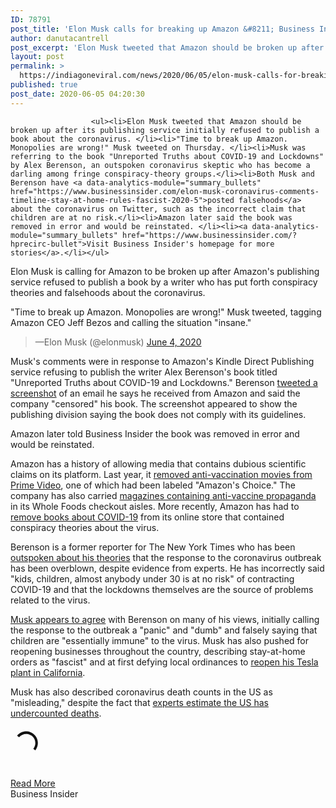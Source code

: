 ```yaml
---
ID: 78791
post_title: 'Elon Musk calls for breaking up Amazon &#8211; Business Insider'
author: danutacantrell
post_excerpt: 'Elon Musk tweeted that Amazon should be broken up after its publishing service initially refused to publish a book about the coronavirus. "Time to break up Amazon. Monopolies are wrong!" Musk tweeted on Thursday. Musk was referring to the book "Unreported Truths about COVID-19 and Lockdowns" by Alex Berenson, an outspoken coronavirus skeptic who has become a&hellip;'
layout: post
permalink: >
  https://indiagoneviral.com/news/2020/06/05/elon-musk-calls-for-breaking-up-amazon-business-insider/78791/danutacantrell/
published: true
post_date: 2020-06-05 04:20:30
---
```

<div data-piano-inline-content-wrapper="" id="piano-inline-content-wrapper">

                      <ul><li>Elon Musk tweeted that Amazon should be broken up after its publishing service initially refused to publish a book about the coronavirus. </li><li>"Time to break up Amazon. Monopolies are wrong!" Musk tweeted on Thursday. </li><li>Musk was referring to the book "Unreported Truths about COVID-19 and Lockdowns" by Alex Berenson, an outspoken coronavirus skeptic who has become a darling among fringe conspiracy-theory groups.</li><li>Both Musk and Berenson have <a data-analytics-module="summary_bullets" href="https://www.businessinsider.com/elon-musk-coronavirus-comments-timeline-stay-at-home-rules-fascist-2020-5">posted falsehoods</a> about the coronavirus on Twitter, such as the incorrect claim that children are at no risk.</li><li>Amazon later said the book was removed in error and would be reinstated. </li><li><a data-analytics-module="summary_bullets" href="https://www.businessinsider.com/?hprecirc-bullet">Visit Business Insider's homepage for more stories</a>.</li></ul>


<p>Elon Musk is calling for Amazon to be broken up after Amazon's publishing service refused to publish a book by a writer who has put forth conspiracy theories and falsehoods about the coronavirus. </p><p>"Time to break up Amazon. Monopolies are wrong!" Musk tweeted, tagging Amazon CEO Jeff Bezos and calling the situation "insane." </p><blockquote data-cards="" data-conversation="" data-lang="en">—Elon Musk  (@elonmusk) <a href="https://twitter.com/mims/statuses/1268603809409888256?ref_src=twsrc%5Etfw">June 4, 2020</a></blockquote><p>Musk's comments were in response to Amazon's Kindle Direct Publishing service refusing to publish the writer Alex Berenson's book titled "Unreported Truths about COVID-19 and Lockdowns." Berenson <a data-analytics-module="body_link" href="https://twitter.com/AlexBerenson/status/1268529570480824320?s=20">tweeted a screenshot</a> of an email he says he received from Amazon and said the company "censored" his book. The screenshot appeared to show the publishing division saying the book does not comply with its guidelines.</p><p>Amazon later told Business Insider the book was removed in error and would be reinstated.  </p>



<p>Amazon has a history of allowing media that contains dubious scientific claims on its platform. Last year, it <a data-analytics-module="body_link" href="https://www.businessinsider.com/amazon-removes-anti-vaccine-conspiracy-documentaries-from-prime-video-2019-3">removed anti-vaccination movies from Prime Video</a>, one of which had been labeled "Amazon's Choice." The company has also carried <a data-analytics-module="body_link" href="https://www.insider.com/whole-foods-amazon-anti-vaxxer-vaccines-2019-12">magazines containing anti-vaccine propaganda</a> in its Whole Foods checkout aisles. More recently, Amazon has had to <a data-analytics-module="body_link" href="https://www.wired.com/story/amazon-quietly-removes-coronavirus-books/">remove books about COVID-19</a> from its online store that contained conspiracy theories about the virus. </p><p>Berenson is a former reporter for The New York Times who has been <a data-analytics-module="body_link" href="https://www.vanityfair.com/news/2020/04/ex-new-york-times-alex-berenson-coronavirus-skeptic">outspoken about his theories</a> that the response to the coronavirus outbreak has been overblown, despite evidence from experts. He has incorrectly said "kids, children, almost anybody under 30 is at no risk" of contracting COVID-19 and that the lockdowns themselves are the source of problems related to the virus. </p><p><a data-analytics-module="body_link" href="https://www.businessinsider.com/elon-musk-coronavirus-comments-timeline-stay-at-home-rules-fascist-2020-5">Musk appears to agree</a> with Berenson on many of his views, initially calling the response to the outbreak a "panic" and "dumb" and falsely saying that children are "essentially immune" to the virus. Musk has also pushed for reopening businesses throughout the country, describing stay-at-home orders as "fascist" and at first defying local ordinances to <a data-analytics-module="body_link" href="https://www.businessinsider.com/elon-musk-confirms-tesla-california-factory-open-risks-being-arrested-2020-5">reopen his Tesla plant in California</a>.</p><p>Musk has also described coronavirus death counts in the US as "misleading," despite the fact that <a data-analytics-module="body_link" href="https://www.businessinsider.com/elon-musk-coronavirus-death-counts-lie-too-high-2020-5">experts estimate the US has undercounted deaths</a>.</p><section><p><svg aria-labelledby="title desc" height="50" role="img" space="preserve" style="enable-background:new 0 0 50 50;" version="1.1" viewbox="0 0 50 50" width="50" xmlns="http://www.w3.org/2000/svg"><title id="title">Loading</title><desc id="desc">Something is loading.</desc><path d="M43.935,25.145c0-10.318-8.364-18.683-18.683-18.683c-10.318,0-18.683,8.365-18.683,18.683h4.068c0-8.071,6.543-14.615,14.615-14.615c8.072,0,14.615,6.543,14.615,14.615H43.935z" fill="#111"><animatetransform attributename="transform" attributetype="xml" dur="0.6s" from="0 25 25" repeatcount="indefinite" to="360 25 25" type="rotate"></animatetransform></path></svg></p>

  
</section></div><br/><a href="http://www.businessinsider.com/elon-musk-calls-for-breaking-up-amazon-over-coronavirus-book-2020-6" class="button purchase" rel="nofollow noopener noreferrer" target="_blank">Read More</a></br>Business Insider